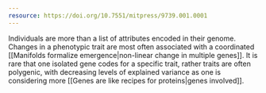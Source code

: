 ```yaml
---
resource: https://doi.org/10.7551/mitpress/9739.001.0001
---
```


Individuals are more than a list of attributes encoded in their genome. Changes in a phenotypic trait are most often associated with a coordinated [[Manifolds formalize emergence|non-linear change in multiple genes]]. It is rare that one isolated gene codes for a specific trait, rather traits are often polygenic, with decreasing levels of explained variance as one is considering more [[Genes are like recipes for proteins|genes involved]]. 